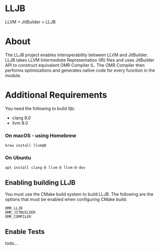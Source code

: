 <!--
Copyright (c) 2020, 2020 IBM Corp. and others

This program and the accompanying materials are made available under
the terms of the Eclipse Public License 2.0 which accompanies this
distribution and is available at https://www.eclipse.org/legal/epl-2.0/
or the Apache License, Version 2.0 which accompanies this distribution and
is available at https://www.apache.org/licenses/LICENSE-2.0.

This Source Code may also be made available under the following
Secondary Licenses when the conditions for such availability set
forth in the Eclipse Public License, v. 2.0 are satisfied: GNU
General Public License, version 2 with the GNU Classpath
Exception [1] and GNU General Public License, version 2 with the
OpenJDK Assembly Exception [2].

[1] https://www.gnu.org/software/classpath/license.html
[2] http://openjdk.java.net/legal/assembly-exception.html

SPDX-License-Identifier: EPL-2.0 OR Apache-2.0 OR GPL-2.0 WITH Classpath-exception-2.0 OR LicenseRef-GPL-2.0 WITH Assembly-exception
-->

# LLJB

LLVM + JitBuilder = LLJB

# About

The LLJB project enables interoperability between LLVM and JitBuilder. LLJB
takes LLVM Intermediate Representation (IR) files and uses JitBuilder API to
construct equivalent OMR Compiler IL. The OMR Compiler then performs
optimizations and generates native code for every function in the module.

# Additional Requirements

You need the following to build lljb:

* clang 8.0
* llvm 8.0

### On macOS - using Homebrew

```
brew install llvm@8
```

### On Ubuntu
```
apt install clang-8 llvm-8 llvm-8-dev
```

## Enabling building LLJB

You must use the CMake build system to build LLJB. The following are
the options that must be enabled when configuring CMake build:

```
OMR_LLJB
OMR_JITBUILDER
OMR_COMPILER
```

## Enable Tests

todo...
